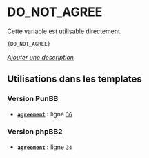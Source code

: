 # DO_NOT_AGREE


Cette variable est utilisable directement.

```html
{DO_NOT_AGREE}
```

[*Ajouter une description*](https://fa-tvars.appspot.com/var/DO_NOT_AGREE)

## Utilisations dans les templates

### Version PunBB
* __[`agreement`](../tpl/var/punbb/agreement.md#readme) :__ ligne [`36`](../tpl/src/punbb/agreement.tpl#L36)

### Version phpBB2
* __[`agreement`](../tpl/var/subsilver/agreement.md#readme) :__ ligne [`34`](../tpl/src/subsilver/agreement.tpl#L34)